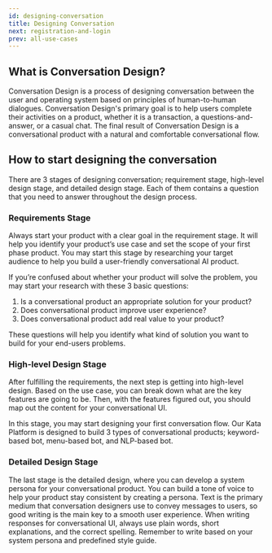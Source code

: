 ```yaml
---
id: designing-conversation
title: Designing Conversation
next: registration-and-login
prev: all-use-cases
---
```


## What is Conversation Design?

Conversation Design is a process of designing conversation between the user and operating system based on principles of human-to-human dialogues. Conversation Design's primary goal is to help users complete their activities on a product, whether it is a transaction, a questions-and-answer, or a casual chat. The final result of Conversation Design is a conversational product with a natural and comfortable conversational flow.

## How to start designing the conversation

There are 3 stages of designing conversation; requirement stage, high-level design stage, and detailed design stage. Each of them contains a question that you need to answer throughout the design process.

### Requirements Stage

Always start your product with a clear goal in the requirement stage. It will help you identify your product’s use case and set the scope of your first phase product. You may start this stage by researching your target audience to help you build a user-friendly conversational AI product.

If you’re confused about whether your product will solve the problem, you may start your research with these 3 basic questions:

1. Is a conversational product an appropriate solution for your product?
2. Does conversational product improve user experience?
3. Does conversational product add real value to your product?

These questions will help you identify what kind of solution you want to build for your end-users problems.

### High-level Design Stage

After fulfilling the requirements, the next step is getting into high-level design. Based on the use case, you can break down what are the key features are going to be. Then, with the features figured out, you should map out the content for your conversational UI.

In this stage, you may start designing your first conversation flow. Our Kata Platform is designed to build 3 types of conversational products; keyword-based bot, menu-based bot, and NLP-based bot.

### Detailed Design Stage

The last stage is the detailed design, where you can develop a system persona for your conversational product. You can build a tone of voice to help your product stay consistent by creating a persona.
Text is the primary medium that conversation designers use to convey messages to users, so good writing is the main key to a smooth user experience. When writing responses for conversational UI, always use plain words, short explanations, and the correct spelling. Remember to write based on your system persona and predefined style guide.
